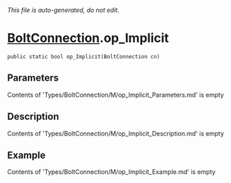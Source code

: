 *This file is auto-generated, do not edit.*

# [BoltConnection](Types/BoltConnection.md).op_Implicit
`public static bool op_Implicit(BoltConnection cn)`
## Parameters
Contents of 'Types/BoltConnection/M/op_Implicit_Parameters.md' is empty
## Description
Contents of 'Types/BoltConnection/M/op_Implicit_Description.md' is empty
## Example
Contents of 'Types/BoltConnection/M/op_Implicit_Example.md' is empty

